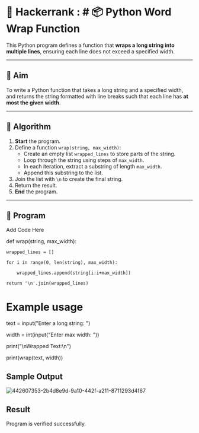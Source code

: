 # 🔄 Hackerrank : # 📦 Python Word Wrap Function

This Python program defines a function that **wraps a long string into multiple lines**, ensuring each line does not exceed a specified width.

---

## 🎯 Aim

To write a Python function that takes a long string and a specified width, and returns the string formatted with line breaks such that each line has **at most the given width**.

---

## 🧠 Algorithm

1. **Start** the program.
2. Define a function `wrap(string, max_width)`:
   - Create an empty list `wrapped_lines` to store parts of the string.
   - Loop through the string using steps of `max_width`.
   - In each iteration, extract a substring of length `max_width`.
   - Append this substring to the list.
3. Join the list with `\n` to create the final string.
4. Return the result.
5. **End** the program.

---


## 🧪 Program
Add Code Here

def wrap(string, max_width):

    wrapped_lines = []
    
    for i in range(0, len(string), max_width):
    
        wrapped_lines.append(string[i:i+max_width])
        
    return '\n'.join(wrapped_lines)

# Example usage
text = input("Enter a long string: ")

width = int(input("Enter max width: "))

print("\nWrapped Text:\n")

print(wrap(text, width))

## Sample Output

![442607353-2b4d8e9d-9a10-442f-a211-8711293d4f67](https://github.com/user-attachments/assets/bfea5a5e-716b-45dd-8efc-787a262055e4)


## Result

Program is verified successfully.
